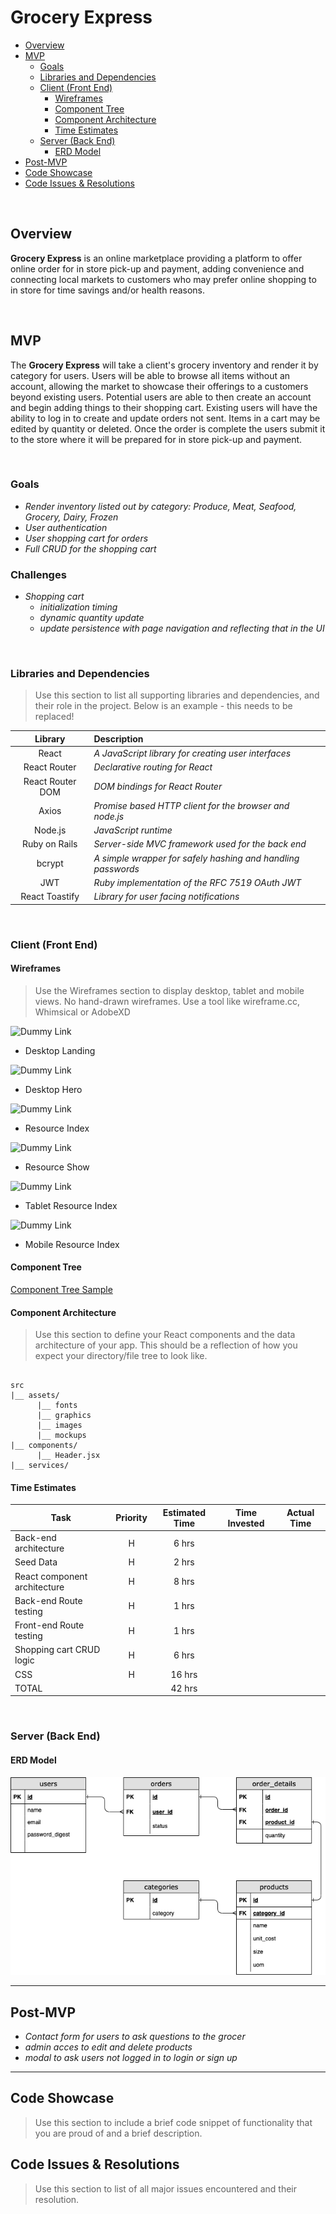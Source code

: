 # Grocery Express

- [Overview](#overview)
- [MVP](#mvp)
  - [Goals](#goals)
  - [Libraries and Dependencies](#libraries-and-dependencies)
  - [Client (Front End)](#client-front-end)
    - [Wireframes](#wireframes)
    - [Component Tree](#component-tree)
    - [Component Architecture](#component-architecture)
    - [Time Estimates](#time-estimates)
  - [Server (Back End)](#server-back-end)
    - [ERD Model](#erd-model)
- [Post-MVP](#post-mvp)
- [Code Showcase](#code-showcase)
- [Code Issues & Resolutions](#code-issues--resolutions)

<br>

## Overview

**Grocery Express** is an online marketplace providing a platform to offer online order for in store pick-up and payment, adding convenience and connecting local markets to customers who may prefer online shopping to in store for time savings and/or health reasons.

<br>

## MVP

The **Grocery Express** will take a client's grocery inventory and render it by category for users. Users will be able to browse all items without an account, allowing the market to showcase their offerings to a customers beyond existing users. Potential users are able to then create an account and begin adding things to their shopping cart. Existing users will have the ability to log in to create and update orders not sent. Items in a cart may be edited by quantity or deleted. Once the order is complete the users submit it to the store where it will be prepared for in store pick-up and payment. 

<br>

### Goals

- _Render inventory listed out by category: Produce, Meat, Seafood, Grocery, Dairy, Frozen_
- _User authentication_
- _User shopping cart for orders_
- _Full CRUD for the shopping cart_

### Challenges

- _Shopping cart_
  - _initialization timing_ 
  - _dynamic quantity update_
  - _update persistence with page navigation and reflecting that in the UI_ 

<br>

### Libraries and Dependencies

> Use this section to list all supporting libraries and dependencies, and their role in the project. Below is an example - this needs to be replaced!

|     Library      | Description                                                  |
| :--------------: | :----------------------------------------------------------- |
|      React       | _A JavaScript library for creating user interfaces_          |
|   React Router   | _Declarative routing for React_                              |
| React Router DOM | _DOM bindings for React Router_                              |
|      Axios       | _Promise based HTTP client for the browser and node.js_      |
|     Node.js      | _JavaScript runtime_                                         |
|  Ruby on Rails   | _Server-side MVC framework used for the back end_            |
|     bcrypt       | _A simple wrapper for safely hashing and handling passwords_ |
|      JWT         | _Ruby implementation of the RFC 7519 OAuth JWT_              |
|  React Toastify  | _Library for user facing notifications_                      |

<br>

### Client (Front End)

#### Wireframes

> Use the Wireframes section to display desktop, tablet and mobile views. No hand-drawn wireframes. Use a tool like wireframe.cc, Whimsical or AdobeXD

![Dummy Link](url)

- Desktop Landing

![Dummy Link](url)

- Desktop Hero

![Dummy Link](url)

- Resource Index

![Dummy Link](url)

- Resource Show

![Dummy Link](url)

- Tablet Resource Index

![Dummy Link](url)

- Mobile Resource Index

#### Component Tree

[Component Tree Sample](https://gist.git.generalassemb.ly/davidtwhitlatch/414107e2560ae0bb65e233570f2fe056#file-component-tree-png)

#### Component Architecture

> Use this section to define your React components and the data architecture of your app. This should be a reflection of how you expect your directory/file tree to look like. 

``` structure

src
|__ assets/
      |__ fonts
      |__ graphics
      |__ images
      |__ mockups
|__ components/
      |__ Header.jsx
|__ services/

```

#### Time Estimates

| Task                         | Priority | Estimated Time | Time Invested | Actual Time |
| ---------------------------- | :------: | :------------: | :-----------: | :---------: |
| Back-end architecture        |    H     |     6 hrs      |         |       |
| Seed Data                    |    H     |     2 hrs      |         |          |
| React component architecture |    H     |     8 hrs      |         |          |
| Back-end Route testing       |    H     |     1 hrs      |         |          |
| Front-end Route testing      |    H     |     1 hrs      |         |          |
| Shopping cart CRUD logic     |    H     |     6 hrs      |         |          |
| CSS                          |    H     |     16 hrs      |         |          |
| TOTAL                        |          |     42 hrs      |         |         |

<br>

### Server (Back End)

#### ERD Model

![ERD Sample](https://github.com/ktbg/grocery-express/blob/main/images/P4_ERD_v.2.png)
<br>

***

## Post-MVP

- _Contact form for users to ask questions to the grocer_
- _admin acces to edit and delete products_
- _modal to ask users not logged in to login or sign up_

***

## Code Showcase

> Use this section to include a brief code snippet of functionality that you are proud of and a brief description.

## Code Issues & Resolutions

> Use this section to list of all major issues encountered and their resolution.
